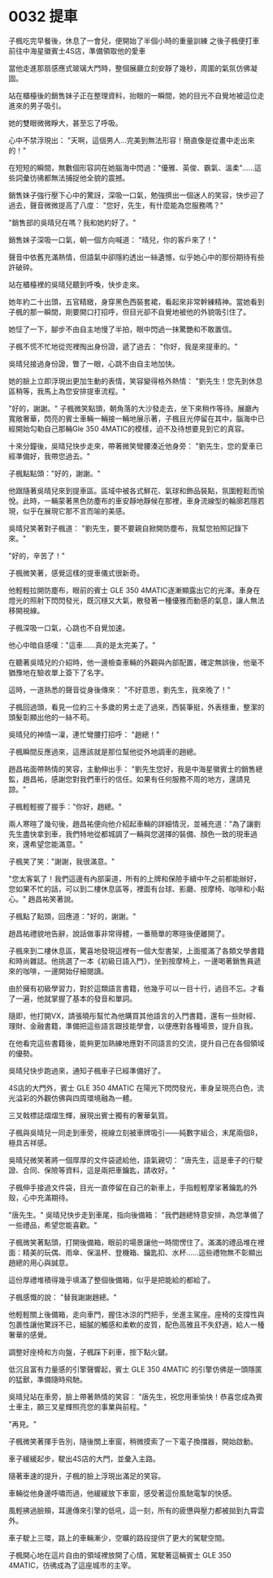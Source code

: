 # 0032 提車

子楓吃完早餐後，休息了一會兒，便開始了半個小時的重量訓練
之後子楓便打車前往中海星徽賓士4S店，準備領取他的愛車

當他走進那扇感應式玻璃大門時，整個展廳立刻安靜了幾秒，周圍的氣氛仿佛凝固。

站在櫃檯後的銷售妹子正在整理資料，抬眼的一瞬間，她的目光不自覺地被這位走進來的男子吸引。

她的雙眼微微睜大，甚至忘了呼吸。

心中不禁浮現出：
"天啊，這個男人…完美到無法形容！簡直像是從畫中走出來的！"

在短短的瞬間，無數個形容詞在她腦海中閃過："優雅、英俊、霸氣、溫柔"……這些詞彙彷彿都無法捕捉他全貌的震撼。

銷售妹子強行壓下心中的驚訝，深吸一口氣，勉強擠出一個迷人的笑容，快步迎了過去，聲音微微提高了八度：
"您好，先生，有什麼能為您服務嗎？"

"銷售部的吳晴兒在嗎？我和她約好了。"

銷售妹子深吸一口氣，朝一個方向喊道：
"晴兒，你的客戶來了！"

聲音中依舊充滿熱情，但語氣中卻隱約透出一絲遺憾，似乎她心中的那份期待有些許破碎。

站在櫃檯裡的吳晴兒聽到呼喚，快步走來。

她年約二十出頭，五官精緻，身穿黑色西裝套裙，看起來非常幹練精神。當她看到子楓的那一瞬間，剛要開口打招呼，但目光卻不自覺地被他的外貌吸引住了。

她怔了一下，腳步不由自主地慢了半拍，眼中閃過一抹驚艷和不敢置信。

子楓不慌不忙地從兜裡掏出身份證，遞了過去：
"你好，我是來提車的。"

吳晴兒接過身份證，瞥了一眼，心跳不由自主地加快。

她的臉上立即浮現出更加生動的表情，笑容變得格外熱情：
"劉先生！您先到休息區稍等，我馬上為您安排提車流程。"

"好的，謝謝。"
子楓微笑點頭，朝角落的大沙發走去，坐下來稍作等待。展廳內寬敞奢華，閃亮的賓士車輛一輛接一輛地展示著，子楓目光停留在其中，腦海中已經開始勾勒自己那輛Gle 350 4MATIC的模樣，迫不及待想要見到它的真容。

十來分鐘後，吳晴兒快步走來，帶著微笑彎腰湊近他身旁：
"劉先生，您的愛車已經準備好，我帶您過去。"

子楓點點頭："好的，謝謝。"

他跟隨著吳晴兒來到提車區。區域中被各式鮮花、氣球和飾品裝點，氛圍輕鬆而愉悅。此時，一輛蒙著黑色防塵布的車安靜地靜候在那裡，車身流線型的輪廓若隱若現，似乎在展現它那不言而喻的美感。

吳晴兒笑著對子楓道：
"劉先生，要不要親自掀開防塵布，我幫您拍照記錄下來。"

"好的，辛苦了！"

子楓微笑著，感覺這樣的提車儀式很新奇。

他輕輕拉開防塵布，眼前的賓士 GLE 350 4MATIC逐漸顯露出它的光澤。車身在燈光的照射下閃閃發光，既沉穩又大氣，散發著一種優雅而動感的氣息，讓人無法移開視線。

子楓深吸一口氣，心跳也不自覺加速。

他心中暗自感嘆："這車……真的是太完美了。"

在聽著吳晴兒的介紹時，他一邊檢查車輛的外觀與內部配置，確定無誤後，他毫不猶豫地在驗收單上簽下了名字。

這時，一道熟悉的聲音從身後傳來：
"不好意思，劉先生，我來晚了！"

子楓回過頭，看見一位約三十多歲的男士走了過來，西裝筆挺，外表穩重，整潔的頭髮彰顯出他的一絲不苟。

吳晴兒的神情一凜，連忙彎腰打招呼：
"趙總！"

子楓瞬間反應過來，這應該就是那位幫他從外地調車的趙總。

趙昌祐面帶熱情的笑容，主動伸出手：
"劉先生您好，我是中海星徽賓士的銷售總監，趙昌祐，感謝您對我們車行的信任。如果有任何服務不周的地方，還請見諒。"

子楓輕輕握了握手："你好，趙總。"

兩人寒暄了幾句後，趙昌祐便向他介紹起車輛的詳細情況，並補充道："為了讓劉先生盡快拿到車，我們特地從都城調了一輛與您選擇的裝備、顏色一致的現車過來，還希望您能滿意。"

子楓笑了笑："謝謝，我很滿意。"

"您太客氣了！我們這邊有內部渠道，所有的上牌和保險手續中午之前都能辦好，您如果不忙的話，可以到二樓休息區等，裡面有台球、影廳、按摩椅、咖啡和小點心。"
趙昌祐笑著說。

子楓點了點頭，回應道："好的，謝謝。"

趙昌祐禮貌地告辭，說話做事非常得體，一番簡單的寒暄後便離開了。

子楓來到二樓休息區，驚喜地發現這裡有一個大型書架，上面擺滿了各類文學書籍和時尚雜誌。他挑選了一本《初級日語入門》，坐到按摩椅上，一邊喝著銷售員遞來的咖啡，一邊開始仔細閱讀。

由於擁有初級學習力，對於這類語言書籍，他幾乎可以一目十行，過目不忘。才看了一遍，他就掌握了基本的發音和單詞。

隨即，他打開VX，請張曉彤幫忙為他購買其他語言的入門書籍，還有一些財經、理財、金融書籍，準備把這些語言跟技能學會，以便應對各種場景，提升自我。

在他看完這些書籍後，能夠更加熟練地應對不同語言的交流，提升自己在各個領域的優勢。

吳晴兒快步跑過來，通知子楓車子已經準備好了。

4S店的大門外，賓士 GLE 350 4MATIC 在陽光下閃閃發光，車身呈現亮白色，流光溢彩的外觀仿佛與四周環境融為一體。

三叉戟標誌熠熠生輝，展現出賓士獨有的奢華氣質。

子楓與吳晴兒一同走到車旁，視線立刻被車牌吸引——純數字組合，末尾兩個8，極具吉祥感。

吳晴兒微笑著將一個厚厚的文件袋遞給他，語氣親切：
"唐先生，這是車子的行駛證、合同、保險等資料，這是兩把車鑰匙，請收好。"

子楓伸手接過文件袋，目光一直停留在自己的新車上，手指輕輕摩挲著鑰匙的外殼，心中充滿期待。

"唐先生。"
吳晴兒快步走到車尾，指向後備箱：
"我們趙總特意安排，為您準備了一些禮品，希望您能喜歡。"

子楓微笑著點頭，打開後備箱，眼前的場景讓他一時間愣住了。滿滿的禮品堆在裡面：精美的玩偶、雨傘、保溫杯、登機箱、鑰匙扣、水杯……這些禮物無不彰顯出趙總的用心與誠意。

這份厚禮堆積得幾乎填滿了整個後備箱，似乎是把能給的都給了。

子楓感慨的說：
"替我謝謝趙總。"

他輕輕關上後備箱，走向車門，握住冰涼的門把手，坐進主駕座。座椅的支撐性與包裹性讓他驚訝不已，細膩的觸感和柔軟的皮質，配色高雅且不失舒適，給人一種奢華的感覺。

調整好座椅和方向盤，子楓踩下刹車，按下點火鍵。

低沉且富有力量感的引擎聲響起，賓士 GLE 350 4MATIC 的引擎仿佛是一頭隱匿的猛獸，準備隨時飛馳。

吳晴兒站在車旁，臉上帶著熱情的笑容：
"唐先生，祝您用車愉快！恭喜您成為賓士車主，願三叉星輝照亮您的事業與前程。"

"再見。"

子楓微笑著揮手告別，隨後關上車窗，稍微摸索了一下電子換擋器，開始啟動。

車子緩緩起步，駛出4S店的大門，並彙入主路。

隨著車速的提升，子楓的臉上浮現出滿足的笑容。

車輛從他身邊呼嘯而過，他緩緩放下車窗，感受著這份風馳電掣的快感。

風輕拂過臉頰，耳邊傳來引擎的低吼，這一刻，所有的疲憊與壓力都被拋到九霄雲外。

車子駛上三環，路上的車輛漸少，空曠的路段提供了更大的駕駛空間。

子楓開心地在這片自由的領域裡放開了心情，駕駛著這輛賓士 GLE 350 4MATIC，彷彿成為了這座城市的主宰。